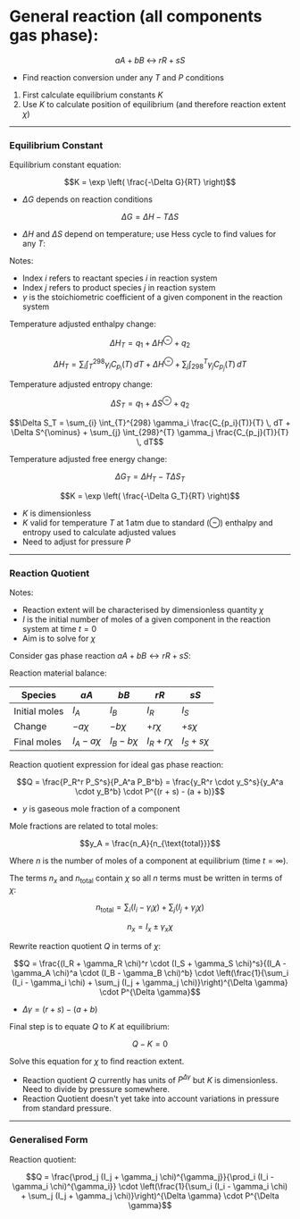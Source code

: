 # General reaction (all components gas phase):

$$aA + bB \;\leftrightarrow\; rR + sS$$

- Find reaction conversion under any $T$ and $P$ conditions

1. First calculate equilibrium constants $K$  
2. Use $K$ to calculate position of equilibrium (and therefore reaction extent $\chi$)

---

### Equilibrium Constant

Equilibrium constant equation:

$$K = \exp \left( \frac{-\Delta G}{RT} \right)$$

- $\Delta G$ depends on reaction conditions

$$\Delta G = \Delta H - T \Delta S$$

- $\Delta H$ and $\Delta S$ depend on temperature; use Hess cycle to find values for any $T$:

Notes:  
- Index $i$ refers to reactant species $i$ in reaction system  
- Index $j$ refers to product species $j$ in reaction system  
- $\gamma$ is the stoichiometric coefficient of a given component in the reaction system

Temperature adjusted enthalpy change:

$$\Delta H_T = q_1 + \Delta H^{\ominus} + q_2$$

$$\Delta H_T = \sum_{i} \int_{T}^{298} \gamma_i C_{p_i}(T) \, dT + \Delta H^{\ominus} + \sum_{j} \int_{298}^{T} \gamma_j C_{p_j}(T) \, dT$$

Temperature adjusted entropy change:

$$\Delta S_T = q_1 + \Delta S^{\ominus} + q_2$$

$$\Delta S_T = \sum_{i} \int_{T}^{298} \gamma_i \frac{C_{p_i}(T)}{T} \, dT + \Delta S^{\ominus} + \sum_{j} \int_{298}^{T} \gamma_j \frac{C_{p_j}(T)}{T} \, dT$$

Temperature adjusted free energy change:

$$\Delta G_T = \Delta H_T - T \Delta S_T$$

$$K = \exp \left( \frac{-\Delta G_T}{RT} \right)$$

- $K$ is dimensionless  
- $K$ valid for temperature $T$ at $1\, \text{atm}$ due to standard ($\ominus$) enthalpy and entropy used to calculate adjusted values  
- Need to adjust for pressure $P$

---

### Reaction Quotient

Notes:  
- Reaction extent will be characterised by dimensionless quantity $\chi$  
- $I$ is the initial number of moles of a given component in the reaction system at time $t=0$  
- Aim is to solve for $\chi$

Consider gas phase reaction $aA + bB \leftrightarrow rR + sS$:

Reaction material balance:

| Species      | $aA$            | $bB$            | $rR$            | $sS$            |
|--------------|-------------------|-------------------|-------------------|-------------------|
| Initial moles| $I_A$           | $I_B$           | $I_R$           | $I_S$           |
| Change       | $-a \chi$        | $-b \chi$       | $+r \chi$       | $+s \chi$       |
| Final moles  | $I_A - a \chi$   | $I_B - b \chi$  | $I_R + r \chi$  | $I_S + s \chi$  |

Reaction quotient expression for ideal gas phase reaction:

$$Q = \frac{P_R^r P_S^s}{P_A^a P_B^b} = \frac{y_R^r \cdot y_S^s}{y_A^a \cdot y_B^b} \cdot P^{(r + s) - (a + b)}$$

- $y$ is gaseous mole fraction of a component

Mole fractions are related to total moles:

$$y_A = \frac{n_A}{n_{\text{total}}}$$

Where $n$ is the number of moles of a component at equilibrium (time $t = \infty$).

The terms $n_x$ and $n_{\text{total}}$ contain $\chi$ so all $n$ terms must be written in terms of $\chi$:

$$n_{\text{total}} = \sum_i (I_i - \gamma_i \chi) + \sum_j (I_j + \gamma_j \chi)$$

$$n_x = I_x \pm \gamma_x \chi$$

Rewrite reaction quotient $Q$ in terms of $\chi$:

$$Q = \frac{(I_R + \gamma_R \chi)^r \cdot (I_S + \gamma_S \chi)^s}{(I_A - \gamma_A \chi)^a \cdot (I_B - \gamma_B \chi)^b} \cdot \left(\frac{1}{\sum_i (I_i - \gamma_i \chi) + \sum_j (I_j + \gamma_j \chi)}\right)^{\Delta \gamma} \cdot P^{\Delta \gamma}$$

- $\Delta \gamma = (r + s) - (a + b)$

Final step is to equate $Q$ to $K$ at equilibrium:

$$Q - K = 0$$

Solve this equation for $\chi$ to find reaction extent.

- Reaction quotient $Q$ currently has units of $P^{\Delta \gamma}$ but $K$ is dimensionless. Need to divide by pressure somewhere.  
- Reaction Quotient doesn't yet take into account variations in pressure from standard pressure.

---

### Generalised Form

Reaction quotient:

$$Q = \frac{\prod_j (I_j + \gamma_j \chi)^{\gamma_j}}{\prod_i (I_i - \gamma_i \chi)^{\gamma_i}} \cdot \left(\frac{1}{\sum_i (I_i - \gamma_i \chi) + \sum_j (I_j + \gamma_j \chi)}\right)^{\Delta \gamma} \cdot P^{\Delta \gamma}$$
